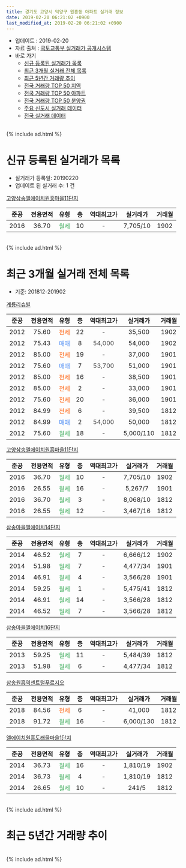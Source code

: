 ```yaml
---
title: 경기도 고양시 덕양구 원흥동 아파트 실거래 정보
date: 2019-02-20 06:21:02 +0900
last_modified_at: 2019-02-20 06:21:02 +0900
---
```


* 업데이트 : 2019-02-20
* 자료 출처 : [국토교통부 실거래가 공개시스템](http://rt.molit.go.kr)
* 바로 가기
    * [신규 등록된 실거래가 목록](#신규-등록된-실거래가-목록)
    * [최근 3개월 실거래 전체 목록](#최근-3개월-실거래-전체-목록)
    * [최근 5년간 거래량 추이](#최근-5년간-거래량-추이)
    * [전국 거래량 TOP 50 지역](https://inasie.github.io/apt-trade-info/최근-3개월-전국에서-가장-거래가-많이-발생한-지역)
    * [전국 거래량 TOP 50 아파트](https://inasie.github.io/apt-trade-info/최근-3개월-전국에서-가장-거래가-많이-발생한-아파트)
    * [전국 거래량 TOP 50 분양권](https://inasie.github.io/apt-trade-info/최근-3개월-전국에서-가장-거래가-많이-발생한-분양권)
    * [주요 신도시 실거래 데이터](https://inasie.github.io/apt-trade-info/주요-신도시)
    * [전국 실거래 데이터](https://inasie.github.io/apt-trade-info/전국)
<br>
{% include ad.html %}
<br>

# 신규 등록된 실거래가 목록
* 실거래가 등록일: 20190220
* 업데이트 된 실거래 수: 1 건


[고양삼송엘에이치원흥마을11단지](https://search.naver.com/search.naver?query=%EA%B2%BD%EA%B8%B0%EB%8F%84+%EA%B3%A0%EC%96%91%EC%8B%9C+%EB%8D%95%EC%96%91%EA%B5%AC+%EC%9B%90%ED%9D%A5%EB%8F%99+%EA%B3%A0%EC%96%91%EC%82%BC%EC%86%A1%EC%97%98%EC%97%90%EC%9D%B4%EC%B9%98%EC%9B%90%ED%9D%A5%EB%A7%88%EC%9D%8411%EB%8B%A8%EC%A7%80)

|준공|전용면적|유형|층|역대최고가|실거래가|거래월|
|:---:|:---:|:---:|:---:|:---:|:---:|:---:|
|2016|36.70|<span style="color:#34a853">월세</span>|10|<span style="color:#444444">-</span>|7,705/10|1902|


<br>
{% include ad.html %}
<br>

# 최근 3개월 실거래 전체 목록
* 기준: 201812-201902


[계룡리슈빌](https://search.naver.com/search.naver?query=%EA%B2%BD%EA%B8%B0%EB%8F%84+%EA%B3%A0%EC%96%91%EC%8B%9C+%EB%8D%95%EC%96%91%EA%B5%AC+%EC%9B%90%ED%9D%A5%EB%8F%99+%EA%B3%84%EB%A3%A1%EB%A6%AC%EC%8A%88%EB%B9%8C)

|준공|전용면적|유형|층|역대최고가|실거래가|거래월|
|:---:|:---:|:---:|:---:|:---:|:---:|:---:|
|2012|75.60|<span style="color:#ff5a00">전세</span>|22|<span style="color:#444444">-</span>|35,500|1902|
|2012|75.43|<span style="color:#4285f3">매매</span>|8|<span style="color:#444444">54,000</span>|54,000|1902|
|2012|85.00|<span style="color:#ff5a00">전세</span>|19|<span style="color:#444444">-</span>|37,000|1901|
|2012|75.60|<span style="color:#4285f3">매매</span>|7|<span style="color:#444444">53,700</span>|51,000|1901|
|2012|85.00|<span style="color:#ff5a00">전세</span>|16|<span style="color:#444444">-</span>|38,500|1901|
|2012|85.00|<span style="color:#ff5a00">전세</span>|2|<span style="color:#444444">-</span>|33,000|1901|
|2012|75.60|<span style="color:#ff5a00">전세</span>|20|<span style="color:#444444">-</span>|36,000|1901|
|2012|84.99|<span style="color:#ff5a00">전세</span>|6|<span style="color:#444444">-</span>|39,500|1812|
|2012|84.99|<span style="color:#4285f3">매매</span>|2|<span style="color:#444444">54,000</span>|50,000|1812|
|2012|75.60|<span style="color:#34a853">월세</span>|18|<span style="color:#444444">-</span>|5,000/110|1812|

[고양삼송엘에이치원흥마을11단지](https://search.naver.com/search.naver?query=%EA%B2%BD%EA%B8%B0%EB%8F%84+%EA%B3%A0%EC%96%91%EC%8B%9C+%EB%8D%95%EC%96%91%EA%B5%AC+%EC%9B%90%ED%9D%A5%EB%8F%99+%EA%B3%A0%EC%96%91%EC%82%BC%EC%86%A1%EC%97%98%EC%97%90%EC%9D%B4%EC%B9%98%EC%9B%90%ED%9D%A5%EB%A7%88%EC%9D%8411%EB%8B%A8%EC%A7%80)

|준공|전용면적|유형|층|역대최고가|실거래가|거래월|
|:---:|:---:|:---:|:---:|:---:|:---:|:---:|
|2016|36.70|<span style="color:#34a853">월세</span>|10|<span style="color:#444444">-</span>|7,705/10|1902|
|2016|26.55|<span style="color:#34a853">월세</span>|16|<span style="color:#444444">-</span>|5,267/7|1901|
|2016|36.70|<span style="color:#34a853">월세</span>|3|<span style="color:#444444">-</span>|8,068/10|1812|
|2016|26.55|<span style="color:#34a853">월세</span>|12|<span style="color:#444444">-</span>|3,467/16|1812|

[삼송마을엘에이치14단지](https://search.naver.com/search.naver?query=%EA%B2%BD%EA%B8%B0%EB%8F%84+%EA%B3%A0%EC%96%91%EC%8B%9C+%EB%8D%95%EC%96%91%EA%B5%AC+%EC%9B%90%ED%9D%A5%EB%8F%99+%EC%82%BC%EC%86%A1%EB%A7%88%EC%9D%84%EC%97%98%EC%97%90%EC%9D%B4%EC%B9%9814%EB%8B%A8%EC%A7%80)

|준공|전용면적|유형|층|역대최고가|실거래가|거래월|
|:---:|:---:|:---:|:---:|:---:|:---:|:---:|
|2014|46.52|<span style="color:#34a853">월세</span>|7|<span style="color:#444444">-</span>|6,666/12|1902|
|2014|51.98|<span style="color:#34a853">월세</span>|7|<span style="color:#444444">-</span>|4,477/34|1901|
|2014|46.91|<span style="color:#34a853">월세</span>|4|<span style="color:#444444">-</span>|3,566/28|1901|
|2014|59.25|<span style="color:#34a853">월세</span>|1|<span style="color:#444444">-</span>|5,475/41|1812|
|2014|46.91|<span style="color:#34a853">월세</span>|14|<span style="color:#444444">-</span>|3,566/28|1812|
|2014|46.52|<span style="color:#34a853">월세</span>|7|<span style="color:#444444">-</span>|3,566/28|1812|

[삼송마을엘에이치16단지](https://search.naver.com/search.naver?query=%EA%B2%BD%EA%B8%B0%EB%8F%84+%EA%B3%A0%EC%96%91%EC%8B%9C+%EB%8D%95%EC%96%91%EA%B5%AC+%EC%9B%90%ED%9D%A5%EB%8F%99+%EC%82%BC%EC%86%A1%EB%A7%88%EC%9D%84%EC%97%98%EC%97%90%EC%9D%B4%EC%B9%9816%EB%8B%A8%EC%A7%80)

|준공|전용면적|유형|층|역대최고가|실거래가|거래월|
|:---:|:---:|:---:|:---:|:---:|:---:|:---:|
|2013|59.25|<span style="color:#34a853">월세</span>|11|<span style="color:#444444">-</span>|5,484/39|1812|
|2013|51.98|<span style="color:#34a853">월세</span>|6|<span style="color:#444444">-</span>|4,477/34|1812|

[삼송원흥역센트럴푸르지오](https://search.naver.com/search.naver?query=%EA%B2%BD%EA%B8%B0%EB%8F%84+%EA%B3%A0%EC%96%91%EC%8B%9C+%EB%8D%95%EC%96%91%EA%B5%AC+%EC%9B%90%ED%9D%A5%EB%8F%99+%EC%82%BC%EC%86%A1%EC%9B%90%ED%9D%A5%EC%97%AD%EC%84%BC%ED%8A%B8%EB%9F%B4%ED%91%B8%EB%A5%B4%EC%A7%80%EC%98%A4)

|준공|전용면적|유형|층|역대최고가|실거래가|거래월|
|:---:|:---:|:---:|:---:|:---:|:---:|:---:|
|2018|84.56|<span style="color:#ff5a00">전세</span>|6|<span style="color:#444444">-</span>|41,000|1812|
|2018|91.72|<span style="color:#34a853">월세</span>|16|<span style="color:#444444">-</span>|6,000/130|1812|

[엘에이치원흥도래울마을1단지](https://search.naver.com/search.naver?query=%EA%B2%BD%EA%B8%B0%EB%8F%84+%EA%B3%A0%EC%96%91%EC%8B%9C+%EB%8D%95%EC%96%91%EA%B5%AC+%EC%9B%90%ED%9D%A5%EB%8F%99+%EC%97%98%EC%97%90%EC%9D%B4%EC%B9%98%EC%9B%90%ED%9D%A5%EB%8F%84%EB%9E%98%EC%9A%B8%EB%A7%88%EC%9D%841%EB%8B%A8%EC%A7%80)

|준공|전용면적|유형|층|역대최고가|실거래가|거래월|
|:---:|:---:|:---:|:---:|:---:|:---:|:---:|
|2014|36.73|<span style="color:#34a853">월세</span>|16|<span style="color:#444444">-</span>|1,810/19|1902|
|2014|36.73|<span style="color:#34a853">월세</span>|4|<span style="color:#444444">-</span>|1,810/19|1812|
|2014|26.65|<span style="color:#34a853">월세</span>|10|<span style="color:#444444">-</span>|241/5|1812|


<br>
{% include ad.html %}
<br>

# 최근 5년간 거래량 추이


<div style="width:100%;">
    <canvas id="deal_progress" height="200"></canvas>
</div>

<script>
new Chart(document.getElementById("deal_progress"), {
    type: 'line',
    data: {
        labels: ['201402','201403','201404','201405','201406','201407','201408','201409','201410','201411','201412','201501','201502','201503','201504','201505','201506','201507','201508','201509','201510','201511','201512','201601','201602','201603','201604','201605','201606','201607','201608','201609','201610','201611','201612','201701','201702','201703','201704','201705','201706','201707','201708','201709','201710','201711','201712','201801','201802','201803','201804','201805','201806','201807','201808','201809','201810','201811','201812','201901','201902'],
        datasets: [{
            label: '매매',
            pointRadius: 1,
            data: [2, 4, 3, 3, 2, 1, 4, 4, 1, 1, 6, 14, 15, 6, 8, 4, 2, 3, 2, 7, 8, 7, 5, 0, 0, 5, 6, 7, 6, 6, 7, 11, 8, 2, 2, 3, 4, 2, 2, 7, 5, 4, 3, 1, 6, 1, 2, 10, 13, 9, 5, 12, 12, 8, 41, 30, 5, 3, 1, 1, 1],
            borderColor: "rgba(255, 201, 14, 1)",
            backgroundColor: "rgba(255, 201, 14, 0.5)",
            fill: false,
            lineTension: 0
        },{
            label: '전월세',
            pointRadius: 1,
            data: [10, 8, 6, 8, 5, 14, 46, 23, 23, 25, 17, 7, 5, 3, 3, 2, 1, 1, 4, 5, 5, 1, 87, 9, 4, 8, 7, 5, 6, 2, 14, 44, 78, 63, 28, 41, 21, 5, 19, 6, 11, 26, 11, 22, 8, 2, 133, 15, 16, 9, 10, 12, 14, 8, 38, 32, 161, 52, 13, 7, 4],
            borderColor: "rgba(0, 141, 185, 1)",
            backgroundColor: "rgba(0, 141, 185, 0.5)",
            fill: false,
            lineTension: 0
        }
        ]
    },
    options: {
        responsive: true,
        title: {
            display: false
        },
        tooltips: {
            mode: 'index',
            intersect: false
        },
        hover: {
            mode: 'nearest',
            intersect: true
        },
        scales: {
            xAxes: [{
                display: true,
                scaleLabel: {
                    display: true,
                    labelString: '년/월'
                }
            }],
            yAxes: [{
                display: true,
                ticks: {
                    suggestedMin: 0,
                },
                scaleLabel: {
                    display: true,
                    labelString: '실거래 수'
                }
            }]
        }
    }
});

</script>


<br>
{% include ad.html %}
<br>

